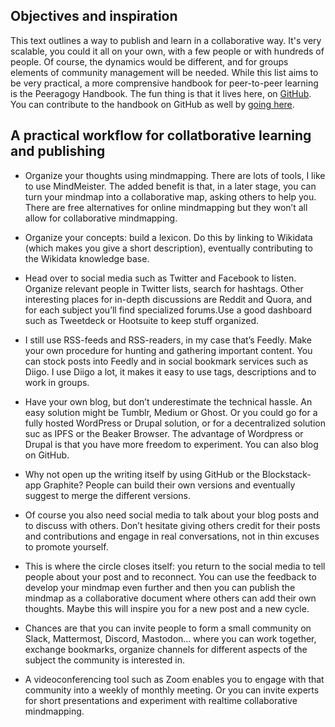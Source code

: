 ## Objectives and inspiration 

This text outlines a way to publish and learn in a collaborative way. It's very scalable, you could it all on your own, with a few people or with hundreds of people. Of course, the dynamics would be different, and for groups elements of community management will be needed. While this list aims to be very practical, a more comprensive handbook for peer-to-peer learning is the Peeragogy Handbook. The fun thing is that it lives here, on [GitHub](http://peeragogy.github.io/). You can contribute to the handbook on GitHub as well by [going here](https://github.com/Peeragogy). 
 
 ## A practical workflow for collatborative learning and publishing

- Organize your thoughts using mindmapping. There are lots of tools, I like to use MindMeister. The added benefit is that, in a later stage, you can turn your mindmap into a collaborative map, asking others to help you. There are free alternatives for online mindmapping but they won’t all allow for collaborative mindmapping.

- Organize your concepts: build a lexicon. Do this by linking to Wikidata (which makes you give a short description), eventually contributing to the Wikidata knowledge base. 
 
- Head over to social media such as Twitter and Facebook to listen. Organize relevant people in Twitter lists, search for hashtags. Other interesting places for in-depth discussions are Reddit and Quora, and for each subject you’ll find specialized forums.Use a good dashboard such as Tweetdeck or Hootsuite to keep stuff organized.

- I still use RSS-feeds and RSS-readers, in my case that’s Feedly. Make your own procedure for hunting and gathering important content. You can stock posts into Feedly and in social bookmark services such as Diigo. I use Diigo a lot, it makes it easy to use tags, descriptions and to work in groups.

- Have your own blog, but don’t underestimate the technical hassle. An easy solution might be Tumblr, Medium or Ghost. 
Or you could go for a fully hosted WordPress or Drupal solution, or for a decentralized solution suc as IPFS or the Beaker Browser. The advantage of Wordpress or Drupal is that you have more freedom to experiment. You can also blog on GitHub. 

- Why not open up the writing itself by using GitHub or the Blockstack-app Graphite? People can build their own versions and eventually suggest to merge the different versions. 

- Of course you also need social media to talk about your blog posts and to discuss with others. Don’t hesitate giving others credit for their posts and contributions and engage in real conversations, not in thin excuses to promote yourself.

- This is where the circle closes itself: you return to the social media to tell people about your post and to reconnect. 
You can use the feedback to develop your mindmap even further and then you can publish the mindmap as a collaborative document 
where others can add their own thoughts. Maybe this will inspire you for a new post and a new cycle.

- Chances are that you can invite people to form a small community on Slack, Mattermost, Discord, Mastodon... where you can work together, exchange bookmarks, organize channels for different aspects of the subject the community is interested in. 

- A videoconferencing tool such as Zoom enables you to engage with that community into a weekly of monthly meeting. 
Or you can invite experts for short presentations and experiment with realtime collaborative mindmapping.
